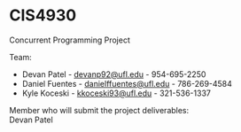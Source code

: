 CIS4930
=======

Concurrent Programming Project

Team:  
* Devan Patel - devanp92@ufl.edu - 954-695-2250  
* Daniel Fuentes - danielffuentes@ufl.edu - 786-269-4584  
* Kyle Koceski - kkoceski93@ufl.edu - 321-536-1337  

Member who will submit the project deliverables:    
	Devan Patel

